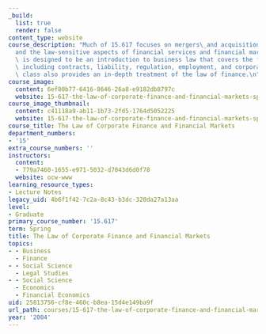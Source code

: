 ```yaml
---
_build:
  list: true
  render: false
content_type: website
course_description: "Much of 15.617 focuses on mergers\_and acquisitions (M&A),\_\
  and the law-sensitive aspects of financial services and financial markets. The course\
  \ is designed to be an introduction to business law that covers the fundamentals,\
  \ including contracts, liability, regulation, employment, and corporations. This\
  \ class also provides an in-depth treatment of the law of finance.\n"
course_image:
  content: 6ef80b77-6416-8646-26a8-e9182db8797c
  website: 15-617-the-law-of-corporate-finance-and-financial-markets-spring-2004
course_image_thumbnail:
  content: c41118a9-ab11-1b73-2fd5-1764d5052225
  website: 15-617-the-law-of-corporate-finance-and-financial-markets-spring-2004
course_title: The Law of Corporate Finance and Financial Markets
department_numbers:
- '15'
extra_course_numbers: ''
instructors:
  content:
  - 779a7460-1655-e971-5032-d7043d6d0f78
  website: ocw-www
learning_resource_types:
- Lecture Notes
legacy_uid: 4b6f1f42-7c2a-8c43-b3dc-320da27a13aa
level:
- Graduate
primary_course_number: '15.617'
term: Spring
title: The Law of Corporate Finance and Financial Markets
topics:
- - Business
  - Finance
- - Social Science
  - Legal Studies
- - Social Science
  - Economics
  - Financial Economics
uid: 25813756-cf8e-460c-b8ea-15d4e149ba9f
url_path: courses/15-617-the-law-of-corporate-finance-and-financial-markets-spring-2004
year: '2004'
---
```

